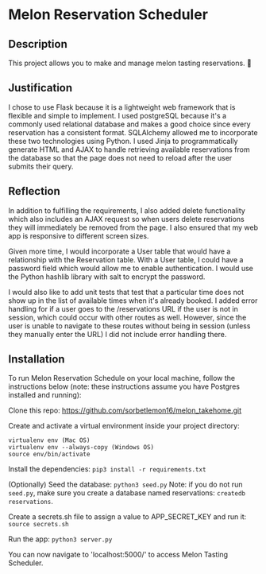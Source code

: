 # Melon Reservation Scheduler

## Description
This project allows you to make and manage melon tasting reservations. 🍉

## Justification
I chose to use Flask because it is a lightweight web framework that is flexible and simple to implement. I used postgreSQL because it's a commonly used relational database and makes a good choice since every reservation has a consistent format. SQLAlchemy allowed me to incorporate these two technologies using Python. I used Jinja to programmatically generate HTML and AJAX to handle retrieving available reservations from the database so that the page does not need to reload after the user submits their query.     

## Reflection
In addition to fulfilling the requirements, I also added delete functionality which also includes an AJAX request so when users delete reservations they will immediately be removed from the page. I also ensured that my web app is responsive to different screen sizes.

Given more time, I would incorporate a User table that would have a relationship with the Reservation table. With a User table, I could have a password field which would allow me to enable authentication. I would use the Python hashlib library with salt to encrypt the password. 

I would also like to add unit tests that test that a particular time does not show up in the list of available times when it's already booked. I added error handling for if a user goes to the /reservations URL if the user is not in session, which could occur with other routes as well. However, since the user is unable to navigate to these routes without being in session (unless they manually enter the URL) I did not include error handling there. 

## Installation
To run Melon Reservation Schedule on your local machine, follow the instructions below (note: these instructions assume you have Postgres installed and running):

Clone this repo: https://github.com/sorbetlemon16/melon_takehome.git

Create and activate a virtual environment inside your project directory:

```
virtualenv env (Mac OS)
virtualenv env --always-copy (Windows OS)
source env/bin/activate
```

Install the dependencies:
```pip3 install -r requirements.txt```

(Optionally) Seed the database:
```python3 seed.py```
Note: if you do not run ```seed.py```, make sure you create a database named
reservations: 
```createdb reservations```. 

Create a secrets.sh file to assign a value to APP_SECRET_KEY and run it:
```source secrets.sh```

Run the app:
```python3 server.py```

You can now navigate to 'localhost:5000/' to access Melon Tasting Scheduler.